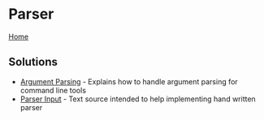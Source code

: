 ﻿# Parser

[Home](../README.md)

## Solutions

- [Argument Parsing](./ArgumentParsing.md) - Explains how to handle argument parsing for command line tools
- [Parser Input](./ParserInput.md) - Text source intended to help implementing hand written parser
